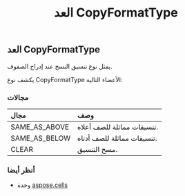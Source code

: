﻿---
title: العد CopyFormatType
second_title: Aspose.Cells for Python via .NET API المراجع
description:
type: docs
weight: 1880
url: /ar/python-net/aspose.cells/copyformattype/
is_root: false
---
##  العد CopyFormatType
يمثل نوع تنسيق النسخ عند إدراج الصفوف.



يكشف نوع CopyFormatType الأعضاء التالية:

###  مجالات
| مجال| وصف|
| :- | :- |
| SAME_AS_ABOVE | تنسيقات مماثلة للصف أعلاه.|
| SAME_AS_BELOW | تنسيقات مماثلة للصف أدناه.|
| CLEAR | مسح التنسيق.|



###  أنظر أيضا
* وحدة [aspose.cells](..)
